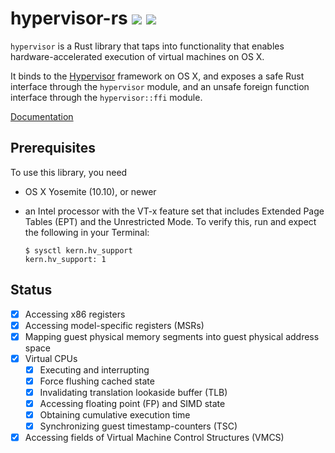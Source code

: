 # hypervisor-rs [![](http://meritbadge.herokuapp.com/hypervisor)](https://crates.io/crates/hypervisor) [![](https://img.shields.io/badge/license-MIT-blue.svg)](https://github.com/saurvs/hypervisor-rs/blob/master/LICENSE.md)

`hypervisor` is a Rust library that taps into functionality that enables hardware-accelerated execution of
virtual machines on OS X.

It binds to the [Hypervisor](https://developer.apple.com/documentation/hypervisor) framework on OS X, and exposes a safe Rust interface through the `hypervisor` module, and an unsafe foreign function interface through the `hypervisor::ffi` module.

[Documentation](https://saurvs.github.io/hypervisor-rs/)

## Prerequisites

To use this library, you need

* OS X Yosemite (10.10), or newer

* an Intel processor with the VT-x feature set that includes Extended Page
Tables (EPT) and the Unrestricted Mode. To verify this, run and expect the
following in your Terminal:
  ```shell
  $ sysctl kern.hv_support
  kern.hv_support: 1
  ```

## Status
- [x] Accessing x86 registers
- [x] Accessing model-specific registers (MSRs)
- [x] Mapping guest physical memory segments into guest physical address space
- [x] Virtual CPUs
  - [x] Executing and interrupting
  - [x] Force flushing cached state
  - [x] Invalidating translation lookaside buffer (TLB)
  - [x] Accessing floating point (FP) and SIMD state
  - [x] Obtaining cumulative execution time
  - [x] Synchronizing guest timestamp-counters (TSC)
- [x] Accessing fields of Virtual Machine Control Structures (VMCS)
